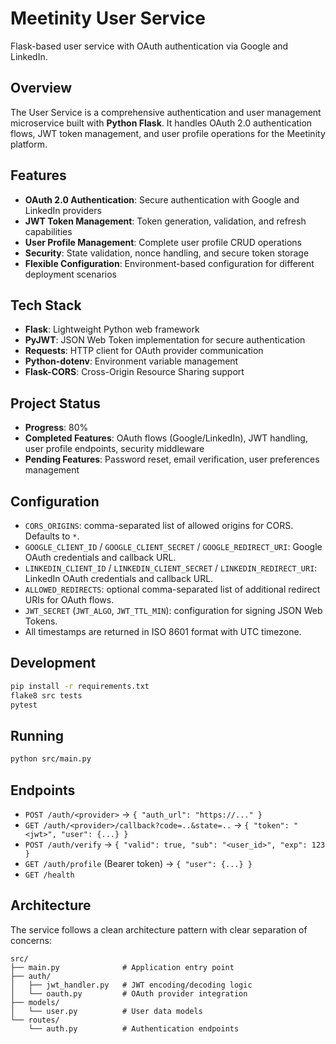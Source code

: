 # Meetinity User Service

Flask-based user service with OAuth authentication via Google and LinkedIn.

## Overview

The User Service is a comprehensive authentication and user management microservice built with **Python Flask**. It handles OAuth 2.0 authentication flows, JWT token management, and user profile operations for the Meetinity platform.

## Features

- **OAuth 2.0 Authentication**: Secure authentication with Google and LinkedIn providers
- **JWT Token Management**: Token generation, validation, and refresh capabilities
- **User Profile Management**: Complete user profile CRUD operations
- **Security**: State validation, nonce handling, and secure token storage
- **Flexible Configuration**: Environment-based configuration for different deployment scenarios

## Tech Stack

- **Flask**: Lightweight Python web framework
- **PyJWT**: JSON Web Token implementation for secure authentication
- **Requests**: HTTP client for OAuth provider communication
- **Python-dotenv**: Environment variable management
- **Flask-CORS**: Cross-Origin Resource Sharing support

## Project Status

- **Progress**: 80%
- **Completed Features**: OAuth flows (Google/LinkedIn), JWT handling, user profile endpoints, security middleware
- **Pending Features**: Password reset, email verification, user preferences management

## Configuration

- `CORS_ORIGINS`: comma-separated list of allowed origins for CORS. Defaults to `*`.
- `GOOGLE_CLIENT_ID` / `GOOGLE_CLIENT_SECRET` / `GOOGLE_REDIRECT_URI`: Google OAuth credentials and callback URL.
- `LINKEDIN_CLIENT_ID` / `LINKEDIN_CLIENT_SECRET` / `LINKEDIN_REDIRECT_URI`: LinkedIn OAuth credentials and callback URL.
- `ALLOWED_REDIRECTS`: optional comma-separated list of additional redirect URIs for OAuth flows.
- `JWT_SECRET` (`JWT_ALGO`, `JWT_TTL_MIN`): configuration for signing JSON Web Tokens.
- All timestamps are returned in ISO 8601 format with UTC timezone.

## Development

```bash
pip install -r requirements.txt
flake8 src tests
pytest
```

## Running

```bash
python src/main.py
```

## Endpoints

- `POST /auth/<provider>` → `{ "auth_url": "https://..." }`
- `GET /auth/<provider>/callback?code=..&state=..` → `{ "token": "<jwt>", "user": {...} }`
- `POST /auth/verify` → `{ "valid": true, "sub": "<user_id>", "exp": 123 }`
- `GET /auth/profile` (Bearer token) → `{ "user": {...} }`
- `GET /health`

## Architecture

The service follows a clean architecture pattern with clear separation of concerns:

```
src/
├── main.py              # Application entry point
├── auth/
│   ├── jwt_handler.py   # JWT encoding/decoding logic
│   └── oauth.py         # OAuth provider integration
├── models/
│   └── user.py          # User data models
└── routes/
    └── auth.py          # Authentication endpoints
```
